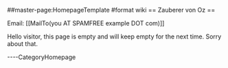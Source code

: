 \#\#master-page:HomepageTemplate \#format wiki == Zauberer von Oz ==

Email: \[\[MailTo(you AT SPAMFREE example DOT com)\]\]

Hello visitor, this page is empty and will keep empty for the next time.
Sorry about that.

----CategoryHomepage
